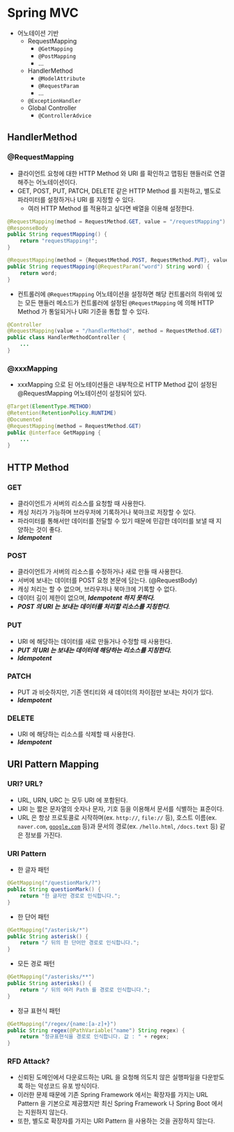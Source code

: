 # Spring MVC

- 어노테이션 기반
    - RequestMapping
        - `@GetMapping`
        - `@PostMapping`
        - ...
    - HandlerMethod
        - `@ModelAttribute`
        - `@RequestParam`
        - ...
    - `@ExceptionHandler`
    - Global Controller
        - `@ControllerAdvice`

## HandlerMethod

### @RequestMapping

- 클라이언트 요청에 대한 HTTP Method 와 URI 를 확인하고 맵핑된 핸들러로 연결해주는 어노테이션이다.
- GET, POST, PUT, PATCH, DELETE  같은 HTTP Method 를 지원하고, 별도로 파라미터를 설정하거나 URI 를 지정할 수 있다.
    - 여러 HTTP Method 를 적용하고 싶다면 배열을 이용해 설정한다.

```java
@RequestMapping(method = RequestMethod.GET, value = "/requestMapping")
@ResponseBody
public String requestMapping() {
    return "requestMapping!";
}

@RequestMapping(method = {RequestMethod.POST, RequestMethod.PUT}, value = "/requestMapping")
public String requestMapping(@RequestParam("word") String word) {
    return word;
}
```

- 컨트롤러에 `@RequestMapping` 어노테이션을 설정하면 해당 컨트롤러의 하위에 있는 모든 핸들러 메소드가 컨트롤러에 설정된 `@RequestMapping` 에 의해 HTTP Method 가 통일되거나 URI 기준을 통합 할 수 있다.

```java
@Controller
@RequestMapping(value = "/handlerMethod", method = RequestMethod.GET)
public class HandlerMethodController {
	...
}
```

### @xxxMapping

- xxxMapping 으로 된 어노테이션들은 내부적으로 HTTP Method 값이 설정된 @RequestMapping 어노테이션이 설정되어 있다.

```java
@Target(ElementType.METHOD)
@Retention(RetentionPolicy.RUNTIME)
@Documented
@RequestMapping(method = RequestMethod.GET)
public @interface GetMapping {
	...
}
```

## HTTP Method

### GET

- 클라이언트가 서버의 리소스를 요청할 때 사용한다.
- 캐싱 처리가 가능하며 브라우저에 기록하거나 북마크로 저장할 수 있다.
- 파라미터를 통해서만 데이터를 전달할 수 있기 때문에 민감한 데이터를 보낼 때 지양하는 것이 좋다.
- ***Idempotent***

### POST

- 클라이언트가 서버의 리소스를 수정하거나 새로 만들 때 사용한다.
- 서버에 보내는 데이터를 POST 요청 본문에 담는다. (@RequestBody)
- 캐싱 처리는 할 수 없으며, 브라우저나 북마크에 기록할 수 없다.
- 데이터 길이 제한이 없으며, ***Idempotent 하지 못하다.***
- ***POST 의 URI 는 보내는 데이터를 처리할 리소스를 지칭한다.***

### PUT

- URI 에 해당하는 데이터를 새로 만들거나 수정할 때 사용한다.
- ***PUT 의 URI 는 보내는 데이터에 해당하는 리소스를 지칭한다.***
- ***Idempotent***

### PATCH

- PUT 과 비슷하지만, 기존 엔티티와 새 데이터의 차이점만 보내는 차이가 있다.
- ***Idempotent***

### DELETE

- URI 에 해당하는 리소스를 삭제할 때 사용한다.
- ***Idempotent***
## URI Pattern Mapping

### URI? URL?

- URL, URN, URC 는 모두 URI 에 포함된다.
- URI 는 짧은 문자열의 숫자나 문자, 기호 등을 이용해서 문서를 식별하는 표준이다.
- URL 은 항상 프로토콜로 시작하며(ex. `http://`, `file://` 등), 호스트 이름(ex. `naver.com`, [`google.com`](http://google.com) 등)과 문서의 경로(ex. `/hello.html`, `/docs.text` 등) 같은 정보를 가진다.

### URI Pattern

- 한 글자 패턴

```java
@GetMapping("/questionMark/?")
public String questionMark() {
    return "한 글자만 경로로 인식합니다.";
}
```

- 한 단어 패턴

```java
@GetMapping("/asterisk/*")
public String asterisk() {
    return "/ 뒤의 한 단어만 경로로 인식합니다.";
}
```

- 모든 경로 패턴

```java
@GetMapping("/asterisks/**")
public String asterisks() {
    return "/ 뒤의 여러 Path 를 경로로 인식합니다.";
}
```

- 정규 표현식 패턴

```java
@GetMapping("/regex/{name:[a-z]+}")
public String regex(@PathVariable("name") String regex) {
    return "정규표현식을 경로로 인식합니다. 값 : " + regex;
}
```

### RFD Attack?

- 신뢰된 도메인에서 다운로드하는 URL 을 요청해 의도치 않은 실행파일을 다운받도록 하는 악성코드 유포 방식이다.
- 이러한 문제 때문에 기존 Spring Framework 에서는 확장자를 가지는 URL Pattern 을 기본으로 제공했지만 최신 Spring Framework 나 Spring Boot 에서는 지원하지 않는다.
- 또한, 별도로 확장자를 가지는 URI Pattern 을 사용하는 것을 권장하지 않는다.
